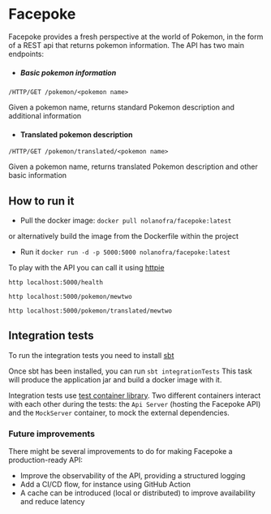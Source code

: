 # Facepoke

Facepoke provides a fresh perspective at the world of Pokemon, in the form of a REST api that returns pokemon information.
The API has two main endpoints:
- ##### Basic pokemon information 
```/HTTP/GET /pokemon/<pokemon name> ```

Given a pokemon name, returns standard Pokemon description and additional information

- #### Translated pokemon description 
``` /HTTP/GET /pokemon/translated/<pokemon name> ```

Given a pokemon name, returns translated Pokemon description and other basic information

## How to run it

- Pull the docker image:
``` docker pull nolanofra/facepoke:latest ```

or alternatively build the image from the Dockerfile within the project

- Run it
``` docker run -d -p 5000:5000 nolanofra/facepoke:latest ```

To play with the API you can call it using [httpie](https://httpie.io/)

``` http localhost:5000/health ```

``` http localhost:5000/pokemon/mewtwo ```

``` http localhost:5000/pokemon/translated/mewtwo ```

## Integration tests
To run the integration tests you need to install [sbt](https://www.scala-sbt.org/1.x/docs/Setup.html) 

Once sbt has been installed, you can run `sbt integrationTests`
This task will produce the application jar and build a docker image with it.

Integration tests use [test container library](https://github.com/testcontainers/testcontainers-scala).
Two different containers interact with each other during the tests: the `Api Server` (hosting the Facepoke API) and the `MockServer` container, to mock the external dependencies.

### Future improvements
There might be several improvements to do for making Facepoke a production-ready API:

- Improve the observability of the API, providing a structured logging
- Add a CI/CD flow, for instance using GitHub Action
- A cache can be introduced (local or distributed) to improve availability and reduce latency
